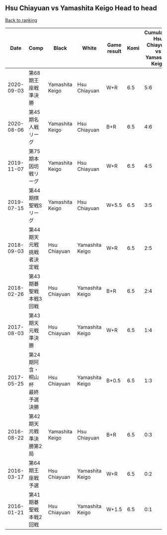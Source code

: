 ## Hsu Chiayuan vs Yamashita Keigo Head to head

[Back to ranking](../../index.md)




| **Date** | **Comp** | **Black** | **White** | **Game result** | **Komi** | **Cumulative Hsu Chiayuan vs Yamashita Keigo** | **Hsu Chiayuan streak** | **Yamashita Keigo streak** | 
| --- | --- | --- | --- | --- | --- | --- | --- | --- |
| 2020-09-03 | 第68期王座戦準決勝 | Yamashita Keigo | Hsu Chiayuan | W+R | 6.5 | 5:6 | 1 | 0 | 
| 2020-08-06 | 第45期名人戦リーグ | Yamashita Keigo | Hsu Chiayuan | B+R | 6.5 | 4:6 | 0 | 1 | 
| 2019-11-07 | 第75期本因坊戦リーグ | Yamashita Keigo | Hsu Chiayuan | W+R | 6.5 | 4:5 | 2 | 0 | 
| 2019-07-15 | 第44期棋聖戦Sリーグ | Yamashita Keigo | Hsu Chiayuan | W+5.5 | 6.5 | 3:5 | 1 | 0 | 
| 2018-09-03 | 第44期天元戦挑戦者決定戦 | Hsu Chiayuan | Yamashita Keigo | W+R | 6.5 | 2:5 | 0 | 1 | 
| 2018-02-26 | 第43期碁聖戦本戦3回戦 | Hsu Chiayuan | Yamashita Keigo | B+R | 6.5 | 2:4 | 1 | 0 | 
| 2017-08-03 | 第43期天元戦準決勝 | Hsu Chiayuan | Yamashita Keigo | W+R | 6.5 | 1:4 | 0 | 1 | 
| 2017-05-25 | 第24期阿含・桐山杯　最終予選決勝 | Hsu Chiayuan | Yamashita Keigo | B+0.5 | 6.5 | 1:3 | 1 | 0 | 
| 2016-08-22 | 第42期天元戦　準決勝第2局 | Yamashita Keigo | Hsu Chiayuan | B+R | 6.5 | 0:3 | 0 | 3 | 
| 2016-03-17 | 第64期王座戦予選 | Hsu Chiayuan | Yamashita Keigo | W+R | 6.5 | 0:2 | 0 | 2 | 
| 2016-01-21 | 第41期碁聖戦本戦2回戦 | Hsu Chiayuan | Yamashita Keigo | W+1.5 | 6.5 | 0:1 | 0 | 1 |




